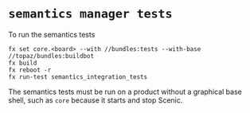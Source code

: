 # `semantics manager tests`


To run the semantics tests

```
fx set core.<board> --with //bundles:tests --with-base //topaz/bundles:buildbot
fx build
fx reboot -r
fx run-test semantics_integration_tests
```

The semantics tests must be run on a product without a graphical base shell,
such as `core` because it starts and stop Scenic.
